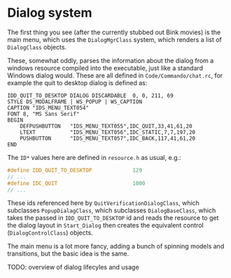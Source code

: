 # Dialog system

The first thing you see (after the currently stubbed out Bink movies) is the main menu, which uses
the `DialogMgrClass` system, which renders a list of `DialogClass` objects.

These, somewhat oddly, parses the information about the dialog from a windows resource compiled
into the executable, just like a standard Windows dialog would. These are all defined in
`Code/Commando/chat.rc`, for example the quit to desktop dialog is defined as:

```
IDD_QUIT_TO_DESKTOP DIALOG DISCARDABLE  0, 0, 211, 69
STYLE DS_MODALFRAME | WS_POPUP | WS_CAPTION
CAPTION "IDS_MENU_TEXT054"
FONT 8, "MS Sans Serif"
BEGIN
    DEFPUSHBUTTON   "IDS_MENU_TEXT055",IDC_QUIT,33,41,61,20
    LTEXT           "IDS_MENU_TEXT056",IDC_STATIC,7,7,197,20
    PUSHBUTTON      "IDS_MENU_TEXT057",IDC_BACK,117,41,61,20
END
```

The `ID*` values here are defined in `resource.h` as usual, e.g.:

```c
#define IDD_QUIT_TO_DESKTOP             129
// ...
#define IDC_QUIT                        1000
// ...
```

These ids referenced here by `QuitVerificationDialogClass`, which
subclasses `PopupDialagClass`, which subclasses `DialogBaseClass`,
which takes the passed in `IDD_QUIT_TO_DESKTOP` id and reads the
resource to get the dialog layout in `Start_Dialog` then creates
the equivalent control (`DialogControlClass`) objects.

The main menu is a lot more fancy, adding a bunch of spinning models
and transitions, but the basic idea is the same.

TODO: overview of dialog lifecyles and usage
